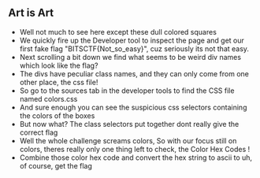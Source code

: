 ## Art is Art  
  
* Well not much to see here except these dull colored squares  
* We quickly fire up the Developer tool to inspect the page and get our first fake flag "BITSCTF{Not_so_easy}", cuz seriously its not that easy.
* Next scrolling a bit down we find what seems to be weird div names which look like the flag?
* The divs have peculiar class names, and they can only come from one other place, the css file!
* So go to the sources tab in the developer tools to find the CSS file named colors.css
* And sure enough you can see the suspicious css selectors containing the colors of the boxes
* But now what? The class selectors put together dont really give the correct flag
* Well the whole challenge screams colors, So with our focus still on colors, theres really only one thing left to check, the Color Hex Codes !
* Combine those color hex code and convert the hex string to ascii to uh, of course, get the flag
